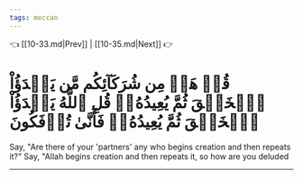 ```yaml
---
tags: meccan
---
```


👈 [[10-33.md|Prev]] | [[10-35.md|Next]] 👉

# قُلۡ هَلۡ مِن شُرَكَآئِكُم مَّن يَبۡدَؤُاْ ٱلۡخَلۡقَ ثُمَّ يُعِيدُهُۥۚ قُلِ ٱللَّهُ يَبۡدَؤُاْ ٱلۡخَلۡقَ ثُمَّ يُعِيدُهُۥۖ فَأَنَّىٰ تُؤۡفَكُونَ

Say, "Are there of your 'partners' any who begins creation and then repeats it?" Say, "Allah begins creation and then repeats it, so how are you deluded

---

